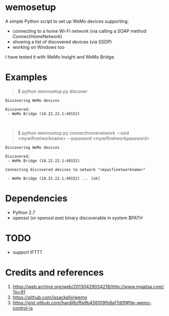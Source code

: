 # wemosetup
A simple Python script to set up WeMo devices supporting:
 - connecting to a home Wi-Fi network (via calling a SOAP method ConnectHomeNetwork)
 - showing a list of discovered devices (via SSDP)
 - working on Windows too

I have tested it with WeMo Insight and WeMo Bridge.

# Examples

> $ python wemosetup.py discover

```
Discovering WeMo devices

Discovered:
 - WeMo Bridge (10.22.22.1:49152)
```
<br/>

> $ python wemosetup.py connecthomenetwork --ssid \<mywifinetworkname> --password \<mywifinetworkpassword>

```
Discovering WeMo devices

Discovered:
 - WeMo Bridge (10.22.22.1:49152)

Connecting discovered devices to network "<mywifinetworkname>"

 - WeMo Bridge (10.22.22.1:49152) ... [ok]

```
# Dependencies
- Python 2.7
- openssl (or openssl.exe) binary discoverable in system $PATH

# TODO
- support IFTTT

# Credits and references
1. https://web.archive.org/web/20130429034218/http://www.mgalisa.com/?p=91
2. https://github.com/issackelly/wemo
3. https://gist.github.com/hardillb/ffa9b458109fb8af7d0f#file-wemo-control-js
